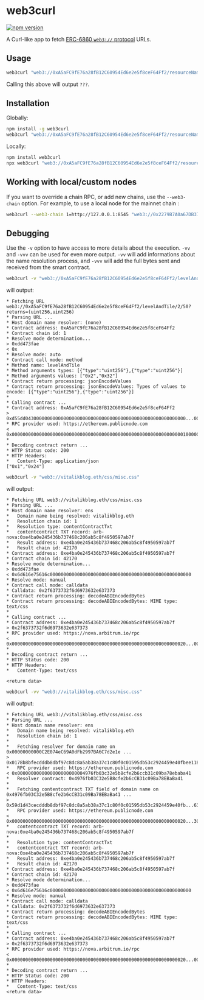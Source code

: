# web3curl

[![npm version](https://badge.fury.io/js/web3curl.svg)](https://www.npmjs.com/package/web3curl)

A Curl-like app to fetch [ERC-6860 `web3://` protocol](https://eips.ethereum.org/EIPS/eip-6860) URLs.

## Usage

```bash
web3curl "web3://0xA5aFC9fE76a28fB12C60954Ed6e2e5f8ceF64Ff2/resourceName"
```

Calling this above will output ``???``.

## Installation

Globally:

```bash
npm install -g web3curl
web3curl "web3://0xA5aFC9fE76a28fB12C60954Ed6e2e5f8ceF64Ff2/resourceName"
```

Locally:

```bash
npm install web3curl
npx web3curl "web3://0xA5aFC9fE76a28fB12C60954Ed6e2e5f8ceF64Ff2/resourceName"
```

## Working with local/custom nodes

If you want to override a chain RPC, or add new chains, use the ``--web3-chain`` option. For example, to use a local node for the mainnet chain : 

```bash
web3curl --web3-chain 1=http://127.0.0.1:8545 "web3://0x2279B7A0a67DB372996a5FaB50D91eAA73d2eBe6/testFunc/1?returns=(uint)"
```

## Debugging

Use the ``-v`` option to have access to more details about the execution. ``-vv`` and ``-vvv`` can be used for even more output. ``-vv`` will add informations about the name resolution process, and ``-vvv`` will add the full bytes sent and received from the smart contract.

```bash
web3curl -v "web3://0xA5aFC9fE76a28fB12C60954Ed6e2e5f8ceF64Ff2/levelAndTile/2/50?returns=(uint256,uint256)"
```

will output:

```
* Fetching URL web3://0xA5aFC9fE76a28fB12C60954Ed6e2e5f8ceF64Ff2/levelAndTile/2/50?returns=(uint256,uint256)
* Parsing URL ...
* Host domain name resolver: (none)
* Contract address: 0xA5aFC9fE76a28fB12C60954Ed6e2e5f8ceF64Ff2
* Contract chain id: 1
* Resolve mode determination... 
> 0xdd473fae
< 0x
* Resolve mode: auto
* Contract call mode: method
* Method name: levelAndTile
* Method arguments types: [{"type":"uint256"},{"type":"uint256"}]
* Method arguments values: ["0x2","0x32"]
* Contract return processing: jsonEncodeValues
* Contract return processing: jsonEncodeValues: Types of values to encode: [{"type":"uint256"},{"type":"uint256"}]
*
* Calling contract ...
* Contract address: 0xA5aFC9fE76a28fB12C60954Ed6e2e5f8ceF64Ff2
> 0xd55dd04300000000000000000000000000000000000000000000000000000000...0000000000000000000000000000000000000000000000000000000000000032
* RPC provider used: https://ethereum.publicnode.com
< 0x00000000000000000000000000000000000000000000000000000000000000010000000000000000000000000000000000000000000000000000000000000024
*
* Decoding contract return ...
* HTTP Status code: 200
* HTTP Headers: 
*   Content-Type: application/json
["0x1","0x24"]
```

```bash
web3curl -v "web3://vitalikblog.eth/css/misc.css"
```

will output:

```
* Fetching URL web3://vitalikblog.eth/css/misc.css
* Parsing URL ...
* Host domain name resolver: ens
*   Domain name being resolved: vitalikblog.eth
*   Resolution chain id: 1
*   Resolution type: contentContractTxt
*   contentcontract TXT record: arb-nova:0xe4ba0e245436b737468c206ab5c8f4950597ab7f
*   Result address: 0xe4ba0e245436b737468c206ab5c8f4950597ab7f
*   Result chain id: 42170
* Contract address: 0xe4ba0e245436b737468c206ab5c8f4950597ab7f
* Contract chain id: 42170
* Resolve mode determination... 
> 0xdd473fae
< 0x6d616e75616c0000000000000000000000000000000000000000000000000000
* Resolve mode: manual
* Contract call mode: calldata
* Calldata: 0x2f6373732f6d6973632e637373
* Contract return processing: decodeABIEncodedBytes
* Contract return processing: decodeABIEncodedBytes: MIME type: text/css
*
* Calling contract ...
* Contract address: 0xe4ba0e245436b737468c206ab5c8f4950597ab7f
> 0x2f6373732f6d6973632e637373
* RPC provider used: https://nova.arbitrum.io/rpc
< 0x0000000000000000000000000000000000000000000000000000000000000020...0000000000000000000000000000000000000000000000000000000000000126
*
* Decoding contract return ...
* HTTP Status code: 200
* HTTP Headers: 
*   Content-Type: text/css

<return data>
```

```bash
web3curl -vv "web3://vitalikblog.eth/css/misc.css"
```

will output:

```
* Fetching URL web3://vitalikblog.eth/css/misc.css
* Parsing URL ...
* Host domain name resolver: ens
*   Domain name being resolved: vitalikblog.eth
*   Resolution chain id: 1
*
*   Fetching resolver for domain name on 0x00000000000C2E074eC69A0dFb2997BA6C7d2e1e ...
> 0x0178b8bfecdddb8dbf97c8dc8a5ab38a37c1c80f0c01595db53c2924459e40fbee118bc8
*   RPC provider used: https://ethereum.publicnode.com
< 0x0000000000000000000000004976fb03c32e5b8cfe2b6ccb31c09ba78ebaba41
*   Resolver contract: 0x4976fb03C32e5B8cfe2b6cCB31c09Ba78EBaBa41
*
*   Fetching contentcontract TXT field of domain name on 0x4976fb03C32e5B8cfe2b6cCB31c09Ba78EBaBa41 ...
> 0x59d1d43cecdddb8dbf97c8dc8a5ab38a37c1c80f0c01595db53c2924459e40fb...636f6e74656e74636f6e74726163740000000000000000000000000000000000
*   RPC provider used: https://ethereum.publicnode.com
< 0x0000000000000000000000000000000000000000000000000000000000000020...3036616235633866343935303539376162376600000000000000000000000000
*   contentcontract TXT record: arb-nova:0xe4ba0e245436b737468c206ab5c8f4950597ab7f
*
*   Resolution type: contentContractTxt
*   contentcontract TXT record: arb-nova:0xe4ba0e245436b737468c206ab5c8f4950597ab7f
*   Result address: 0xe4ba0e245436b737468c206ab5c8f4950597ab7f
*   Result chain id: 42170
* Contract address: 0xe4ba0e245436b737468c206ab5c8f4950597ab7f
* Contract chain id: 42170
* Resolve mode determination... 
> 0xdd473fae
< 0x6d616e75616c0000000000000000000000000000000000000000000000000000
* Resolve mode: manual
* Contract call mode: calldata
* Calldata: 0x2f6373732f6d6973632e637373
* Contract return processing: decodeABIEncodedBytes
* Contract return processing: decodeABIEncodedBytes: MIME type: text/css
*
* Calling contract ...
* Contract address: 0xe4ba0e245436b737468c206ab5c8f4950597ab7f
> 0x2f6373732f6d6973632e637373
* RPC provider used: https://nova.arbitrum.io/rpc
< 0x0000000000000000000000000000000000000000000000000000000000000020...0000000000000000000000000000000000000000000000000000000000000126
*
* Decoding contract return ...
* HTTP Status code: 200
* HTTP Headers: 
*   Content-Type: text/css
<return data>
```

